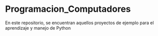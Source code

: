 # Programacion_Computadores
En este repositorio, se encuentran aquellos proyectos de ejemplo para el aprendizaje y manejo de Python

